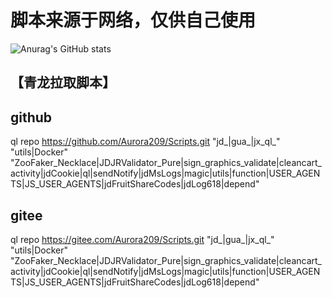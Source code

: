 #  脚本来源于网络，仅供自己使用
![Anurag's GitHub stats](https://github-readme-stats.vercel.app/api?username=Aurora209&theme=dark&show_icons=true)
<!-- (https://github.com/anuraghazra/github-readme-stats) -->

## 【青龙拉取脚本】
<!-- 第一个要素： ql raw 或者 ql repo （拉取单个文件或拉取整个库）
第二个要素： 一个git库地址
第三个要素： ""（里面标记想要拉取什么类型脚本）
第四个要素： 第二个 "" （里面标记排除什么脚本不拉取）
第五个要素： 第三个 "" （里面标记拉取什么依赖文件，这里面标记的脚本会放进依赖库而不是运行库）
第六个要素： 最后一个 "" （里面标记拉取前面gt库的那个分支）
 -->
##  github
ql repo https://github.com/Aurora209/Scripts.git "jd_|gua_|jx_ql_" "utils|Docker" "ZooFaker_Necklace|JDJRValidator_Pure|sign_graphics_validate|cleancart_activity|jdCookie|ql|sendNotify|jdMsLogs|magic|utils|function|USER_AGENTS|JS_USER_AGENTS|jdFruitShareCodes|jdLog618|depend"

##  gitee

ql repo https://gitee.com/Aurora209/Scripts.git "jd_|gua_|jx_ql_" "utils|Docker" "ZooFaker_Necklace|JDJRValidator_Pure|sign_graphics_validate|cleancart_activity|jdCookie|ql|sendNotify|jdMsLogs|magic|utils|function|USER_AGENTS|JS_USER_AGENTS|jdFruitShareCodes|jdLog618|depend"